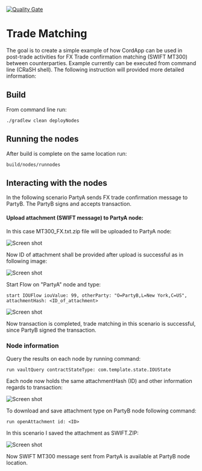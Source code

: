 [![Quality Gate](http://127.0.0.1:9000/api/badges/gate?key=Corda)](http://localhost:9000/dashboard/index/com.qualinsight.plugins.sonarqube:qualinsight-plugins-sonarqube-badges)

# Trade Matching

The goal is to create a simple example of how CordApp can be used in post-trade activities for FX Trade confirmation matching (SWIFT MT300) between counterparties.
Example currently can be executed from command line (CRaSH shell). The following instruction will provided more detailed information:

## Build

From command line run:
    
    ./gradlew clean deployNodes

## Running the nodes

After build is complete on the same location run:

    build/nodes/runnodes

## Interacting with the nodes

In the following scenario PartyA sends FX trade confirmation message to PartyB. The PartyB signs and accepts transaction.

#### Upload attachment (SWIFT message) to PartyA node:

In this case MT300_FX.txt.zip file will be uploaded to PartyA node:

![Screen shot](https://user-images.githubusercontent.com/729955/71601262-51a4e200-2b5b-11ea-8eb0-ee8de7faabd6.png)

Now ID of attachment shall be provided after upload is successful as in following image:

![Screen shot](https://user-images.githubusercontent.com/729955/71601633-fecc2a00-2b5c-11ea-97c0-04aba00024f6.png)

Start Flow on "PartyA" node and type:
    
    start IOUFlow iouValue: 99, otherParty: "O=PartyB,L=New York,C=US", attachmentHash: <ID_of_attachment>

![Screen shot](https://user-images.githubusercontent.com/729955/71601889-338cb100-2b5e-11ea-8e1b-b402461dd7b9.png)

Now transaction is completed, trade matching in this scenario is successful, since PartyB signed the transaction.

### Node information

Query the results on each node by running command:
    
    run vaultQuery contractStateType: com.template.state.IOUState

Each node now holds the same attachmentHash (ID) and other information regards to transaction: 

![Screen shot](https://user-images.githubusercontent.com/729955/71602210-e3aee980-2b5f-11ea-91fe-9b4e8e948037.png)

To download and save attachment type on PartyB node following command:

    run openAttachment id: <ID>

In this scenario I saved the attachment as SWIFT.ZIP:

![Screen shot](https://user-images.githubusercontent.com/729955/71602455-245b3280-2b61-11ea-97b0-e74ee5861e79.png)

Now SWIFT MT300 message sent from PartyA is available at PartyB node location.